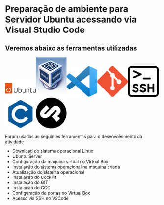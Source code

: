 # Preparação de ambiente para Servidor Ubuntu acessando via Visual Studio Code

## Veremos abaixo as ferramentas utilizadas
<p aling="center">
<img src=ubuntu.png width=100 heigth=100><img src=vbox.png width=100 heigth=100><img src=vscode.png width=100 heigth=100><img src=git.png width=100 heigth=100><img src=ssh.png width=100 heigth=100><img src=lingc.png width=100 heigth=100><img src=cockpit.png width=100 heigth=100>
</p>


Foram usadas as seguintes ferramentas para o desenvolvimento da atividade
    
- Download do sistema operacional Linux
- Ubuntu Server 
- Configuração da maquina virtual no Virtual Box
- Instalação do sistema operacional na maquina criada 
- Atualização do sistema operacional
- Instalação do CockPit
- Instalação do GIT
- Instalação do GCC
- Configuração de portas no Virtual Box
- Acesso via SSH no VSCode 